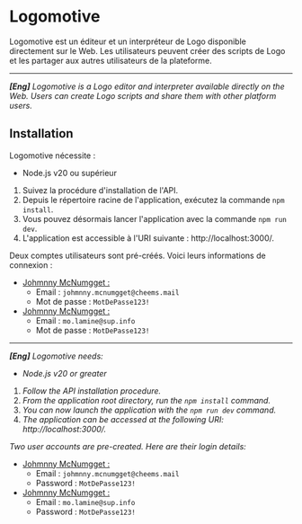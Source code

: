 # Logomotive
Logomotive est un éditeur et un interpréteur de Logo disponible directement sur le Web. Les utilisateurs peuvent créer
des scripts de Logo et les partager aux autres utilisateurs de la plateforme.

---
_**[Eng]** Logomotive is a Logo editor and interpreter available directly on the Web. Users can create Logo scripts and
share them with other platform users._

## Installation
Logomotive nécessite :
- Node.js v20 ou supérieur

1. Suivez la procédure d'installation de l'API.
2. Depuis le répertoire racine de l'application, exécutez la commande `npm install`.
3. Vous pouvez désormais lancer l'application avec la commande `npm run dev`.
4. L'application est accessible à l'URI suivante : http://localhost:3000/.

Deux comptes utilisateurs sont pré-créés. Voici leurs informations de connexion :
- <ins>Johmnny McNumgget :</ins>
  - Email : `johmnny.mcnumgget@cheems.mail`
  - Mot de passe : `MotDePasse123!`
- <ins>Johmnny McNumgget :</ins>
    - Email : `mo.lamine@sup.info`
    - Mot de passe : `MotDePasse123!`
---
_**[Eng]** Logomotive needs:_
- _Node.js v20 or greater_

1. _Follow the API installation procedure._
2. _From the application root directory, run the `npm install` command._
3. _You can now launch the application with the `npm run dev` command._
4. _The application can be accessed at the following URI: http://localhost:3000/._

_Two user accounts are pre-created. Here are their login details:_
- <ins>Johmnny McNumgget :</ins>
  - Email : `johmnny.mcnumgget@cheems.mail`
  - Password : `MotDePasse123!`
- <ins>Johmnny McNumgget :</ins>
  - Email : `mo.lamine@sup.info`
  - Password : `MotDePasse123!`
